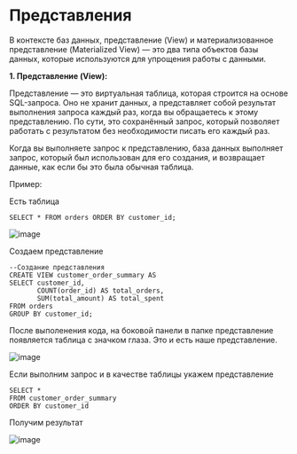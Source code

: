 # **Представления**

В контексте баз данных, представление (View) и материализованное представление (Materialized View) — это два типа объектов базы данных, которые используются для упрощения работы с данными. 

**1. Представление (View):**

Представление — это виртуальная таблица, которая строится на основе SQL-запроса. Оно не хранит данных, а представляет собой результат выполнения запроса каждый раз, когда вы обращаетесь к этому представлению. 
По сути, это сохранённый запрос, который позволяет работать с результатом без необходимости писать его каждый раз.

Когда вы выполняете запрос к представлению, база данных выполняет запрос, который был использован для его создания, и возвращает данные, как если бы это была обычная таблица.

Пример:

Есть таблица

```
SELECT * FROM orders ORDER BY customer_id;
```

![image](https://github.com/user-attachments/assets/359b3167-8824-4ed9-8f1d-e8442b2838bb)

Создаем представление

```
--Создание представления
CREATE VIEW customer_order_summary AS
SELECT customer_id, 
       COUNT(order_id) AS total_orders, 
       SUM(total_amount) AS total_spent
FROM orders
GROUP BY customer_id;
```

После выполенения кода, на боковой панели в папке представление появляется таблица с значком глаза. Это и есть наше представление.

![image](https://github.com/user-attachments/assets/266e21fd-4f22-4044-8004-b754dd6f3841)

Если выполним запрос и в качестве таблицы укажем представление

```
SELECT *
FROM customer_order_summary
ORDER BY customer_id
```

Получим результат

![image](https://github.com/user-attachments/assets/1525683b-4ab4-4e27-9c1e-0529de74a761)









